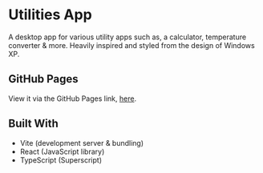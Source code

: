 # Utilities App
A desktop app for various utility apps such as, a calculator, temperature converter & more. Heavily inspired and styled from the design of Windows XP.

## GitHub Pages
View it via the GitHub Pages link, [here](https://lukeht113.github.io/utilities/).

## Built With
- Vite (development server & bundling)
- React (JavaScript library)
- TypeScript (Superscript)
